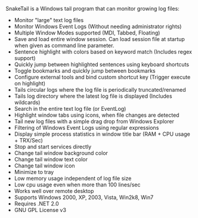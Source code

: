 SnakeTail is a Windows tail program that can monitor growing log files:

  * Monitor "large" text log files
  * Monitor Windows Event Logs (Without needing administrator rights)
  * Multiple Window Modes supported (MDI, Tabbed, Floating)
  * Save and load entire window session. Can load session file at startup when given as command line parameter.
  * Sentence highlight with colors based on keyword match (Includes regex support)
  * Quickly jump between highlighted sentences using keyboard shortcuts
  * Toggle bookmarks and quickly jump between bookmarks
  * Configure external tools and bind custom shortcut key (Trigger execute on highlight)
  * Tails circular logs where the log file is periodically truncated/renamed
  * Tails log directory where the latest log file is displayed (Includes wildcards)
  * Search in the entire text log file (or EventLog)
  * Highlight window tabs using icons, when file changes are detected
  * Tail new log files with a simple drag drop from Windows Explorer
  * Filtering of Windows Event Logs using regular expressions
  * Display simple process statistics in window title bar (RAM + CPU usage + TRX/Sec)
  * Stop and start services directly
  * Change tail window background color
  * Change tail window text color
  * Change tail window icon
  * Minimize to tray
  * Low memory usage independent of log file size
  * Low cpu usage even when more than 100 lines/sec
  * Works well over remote desktop
  * Supports Windows 2000, XP, 2003, Vista, Win2k8, Win7
  * Requires .NET 2.0
  * GNU GPL License v3